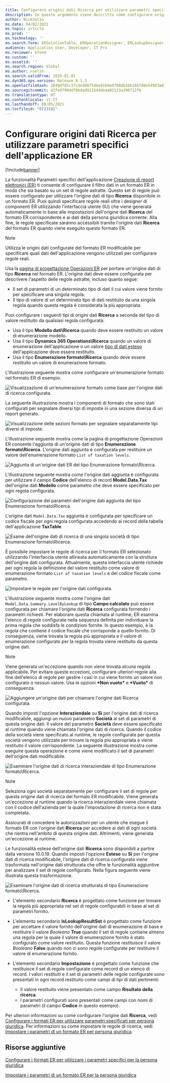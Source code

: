 ```yaml
---
title: Configurare origini dati Ricerca per utilizzare parametri specifici dell'applicazione ER
description: In questo argomento viene descritto come configurare origini dati Ricerca nei formati di Creazione di report elettronici (ER) per utilizzare parametri specifici dell'applicazione ER.
author: NickSelin
ms.date: 04/02/2021
ms.topic: article
ms.prod: ''
ms.technology: ''
ms.search.form: ERSolutionTable, EROperationDesigner, ERLookupDesigner, ERComponentLookupStructureEditing
audience: Application User, Developer, IT Pro
ms.reviewer: kfend
ms.custom: ''
ms.assetid: ''
ms.search.region: Global
ms.author: nselin
ms.search.validFrom: 2019-01-01
ms.dyn365.ops.version: Release 8.1.3
ms.openlocfilehash: 2849df85c37c4ed00754be91b9a9708db1bb16b7d0eb49d3a61d169037687196
ms.sourcegitcommit: 42fe9790ddf0bdad911544deaa82123a396712fb
ms.translationtype: HT
ms.contentlocale: it-IT
ms.lasthandoff: 08/05/2021
ms.locfileid: "6723191"
---
```

# <a name="configure-lookup-data-sources-to-use-er-application-specific-parameters"></a>Configurare origini dati Ricerca per utilizzare parametri specifici dell'applicazione ER 

[!include[banner](../includes/banner.md)]

La funzionalità Parametri specifici dell'applicazione [Creazione di report elettronici (ER)](general-electronic-reporting.md) ti consente di configurare il filtro dati in un formato ER in modo che sia basato su un set di regole astratte. Questo set di regole può essere configurato per utilizzare l'origine dati di tipo **Ricerca** disponibile in un formato ER. Puoi quindi specificare regole reali oltre i designer di componenti ER utilizzando l'interfaccia utente (IU) che viene generata automaticamente in base alle impostazioni dell'origine dati **Ricerca** del formato ER corrispondente e ai dati della persona giuridica corrente. Alla fine, le regole specificate saranno accessibili tramite l'origine dati **Ricerca** del formato ER quando viene eseguito questo formato ER.

> [!NOTE]
> Utilizza le origini dati configurate del formato ER modificabile per specificare quali dati dell'applicazione vengono utilizzati per configurare regole reali.

Usa la [pagina di progettazione Operazioni ER](general-electronic-reporting.md#building-a-format-that-uses-a-data-model-as-a-base) per portare un'origine dati di tipo **Ricerca** nel formato ER. L'origine dati deve essere configurata per descrivere l'aspetto delle regole astratte, incluso quanto segue:

   - Il set di parametri di un determinato tipo di dati il cui valore viene fornito per specificare una singola regola.
   - Il tipo di valore di un determinato tipo di dati restituito da una singola regola quando questa regola è considerata la più appropriata.

Puoi configurare i seguenti tipi di origini dati **Ricerca** a seconda del tipo di valore restituito da qualsiasi regola configurata:

   - Usa il tipo **Modello dati\Ricerca** quando deve essere restituito un valore di enumerazione modello.
   - Usa il tipo **Dynamics 365 Operations\Ricerca** quando un valore di enumerazione dell'applicazione o un valore [tipo di dati esteso](../extensibility/extensible-edts.md) dell'applicazione deve essere restituito.
   - Usa il tipo **Enumerazione formato\Ricerca** quando deve essere restituito un valore di enumerazione formato.

L'illustrazione seguente mostra come configurare un'enumerazione formato nel formato ER di esempio.

   ![Visualizzazione di un'enumerazione formato come base per l'origine dati di ricerca configurata.](./media/er-lookup-data-sources-img1.gif)

La seguente illustrazione mostra i componenti di formato che sono stati configurati per segnalare diversi tipi di imposte in una sezione diversa di un report generato.

   ![Visualizzazione delle sezioni formato per segnalare separatamente tipi diversi di imposte.](./media/er-lookup-data-sources-img2.png)

L'illustrazione seguente mostra come la pagina di progettazione Operazioni ER consente l'aggiunta di un'origine dati di tipo **Enumerazione formato\Ricerca**.  L'origine dati aggiunta è configurata per restituire un valore dell'enumerazione formato `List of taxation levels`.

   ![Aggiunta di un'origine dati ER del tipo Enumerazione formato\Ricerca.](./media/er-lookup-data-sources-img3.gif)

L'illustrazione seguente mostra come l'origine dati aggiunta è configurata per utilizzare il campo **Codice** dell'elenco di record **Model.Data.Tax** dell'origine dati **Modello** come parametro che deve essere specificato per ogni regola configurata.

![Configurazione dei parametri dell'origine dati aggiunta del tipo Enumerazione formato\Ricerca.](./media/er-lookup-data-sources-img4.gif)

L'origine dati `Model.Data.Tax` aggiunta è configurata per specificare un codice fiscale per ogni regola configurata accedendo ai record della tabella dell'applicazione **TaxTable**.

   ![Esame dell'origine dati di ricerca di una singola società di tipo Enumerazione formato\Ricerca.](./media/er-lookup-data-sources-img5.gif)

È possibile impostare le regole di ricerca per il formato ER selezionato utilizzando l'interfaccia utente allineata automaticamente con la struttura dell'origine dati configurata. Attualmente, questa interfaccia utente richiede per ogni regola la definizione del valore restituito come valore di enumerazione formato `List of taxation levels` e del codice fiscale come parametro.

   ![Impostare le regole per l'origine dati configurata.](./media/er-lookup-data-sources-img6.gif)

L'illustrazione seguente mostra come l'origine dati `Model.Data.Summary.LevelByLookup` di tipo **Campo calcolato** può essere configurata per chiamare l'origine dati **Ricerca** configurata fornendo i parametri richiesti. Per elaborare questa chiamata al runtime, ER esamina l'elenco di regole configurate nella sequenza definita per individuare la prima regola che soddisfa le condizioni fornite. In questo esempio, è la regola che contiene il codice fiscale che corrisponde a quello fornito. Di conseguenza, viene trovata la regola più appropriata e il valore di enumerazione configurato per la regola trovata viene restituito da questa origine dati.

> [!NOTE]
> Viene generata un'eccezione quando non viene trovata alcuna regola applicabile. Per evitare queste eccezioni, configurare ulteriori regole alla fine dell'elenco di regole per gestire i casi in cui viene fornito un valore non configurato o nessun valore. Usa le opzioni **\*Non vuoto\*** e **\*Vuoto\*** di conseguenza.  
>
> ![Aggiungere un'origine dati per chiamare l'origine dati Ricerca configurata.](./media/er-lookup-data-sources-img7.png)

Quando imposti l'opzione **Interaziendale** su **Sì** per l'origine dati di ricerca modificabile, aggiungi un nuovo parametro **Società** al set di parametri di questa origine dati. Il valore del parametro **Società** deve essere specificato al runtime quando viene chiamata l'origine dati di ricerca. Quando il codice della società viene specificato al runtime, le regole configurate per questa società vengono utilizzate per trovare la regola più appropriata e viene restituito il valore corrispondente. La seguente illustrazione mostra come eseguire questa operazione e come viene modificato il set di parametri dell'origine dati modificabile.

   ![Esaminare l'origine dati di ricerca interaziendale di tipo Enumerazione formato\Ricerca.](./media/er-lookup-data-sources-img8.gif)

> [!NOTE]
> Seleziona ogni società separatamente per configurare il set di regole per questa origine dati di ricerca del formato ER modificabile. Viene generata un'eccezione al runtime quando la ricerca interaziendale viene chiamata con il codice dell'azienda per la quale l'impostazione di ricerca non è stata completata.
>
> Assicurati di concedere le autorizzazioni per un utente che esegue il formato ER con l'origine dati **Ricerca** per accedere ai dati di ogni società che rientra nell'ambito di questa origine dati. Altrimenti, viene generata un'eccezione al runtime.

Le funzionalità estese dell'origine dati **Ricerca** sono disponibili a partire dalla versione 10.0.19. Quando imposti l'opzione **Esteso** su **Sì** per l'origine dati di ricerca modificabile, l'origine dati di ricerca configurata viene trasformata nell'origine dati strutturata che offre le funzionalità aggiuntive per analizzare il set di regole configurato. Nella figura seguente viene illustrata questa trasformazione.

   ![Esaminare l'origine dati di ricerca strutturata di tipo Enumerazione formato\Ricerca.](./media/er-lookup-data-sources-img9.gif)

- L'elemento secondario **Ricerca** è progettato come funzione per trovare la regola più appropriata nel set di regole configurabili in base al set di parametri fornito.
- L'elemento secondario **IsLookupResultSet** è progettato come funzione per accettare il valore fornito dell'origine dati di enumerazione di base e restituire il valore *Booleano* **True** quando il set di regole contiene almeno una regola per la quale il valore di enumerazione fornito è stato configurato come valore restituito. Questa funzione restituisce il valore *Booleano* **False** quando non ci sono regole configurate per restituire il valore di enumerazione fornito.
- L'elemento secondario **Impostazione** è progettato come funzione che restituisce il set di regole configurate come record di un elenco di record. I valori restituiti e il set di parametri delle regole configurate sono presentati in ogni record restituito come campi di tipi di dati pertinenti:

    - Il valore restituito viene presentato come campo **Risultato della ricerca**.
    - I parametri configurati sono presentati come campi con nomi di parametri (il campo **Codice** in questo esempio).

Per ulteriori informazioni su come configurare l'origine dati **Ricerca**, vedi [Configurare i formati ER per utilizzare parametri specificati per persona giuridica](er-app-specific-parameters-configure-format.md). Per informazioni su come impostare le regole di ricerca, vedi [Impostare i parametri di un formato ER per persona giuridica](er-app-specific-parameters-set-up.md).

## <a name="additional-resources"></a>Risorse aggiuntive

[Configurare i formati ER per utilizzare i parametri specifici per la persona giuridica](er-app-specific-parameters-configure-format.md)

[Impostare i parametri di un formato ER per la persona giuridica](er-app-specific-parameters-set-up.md)

